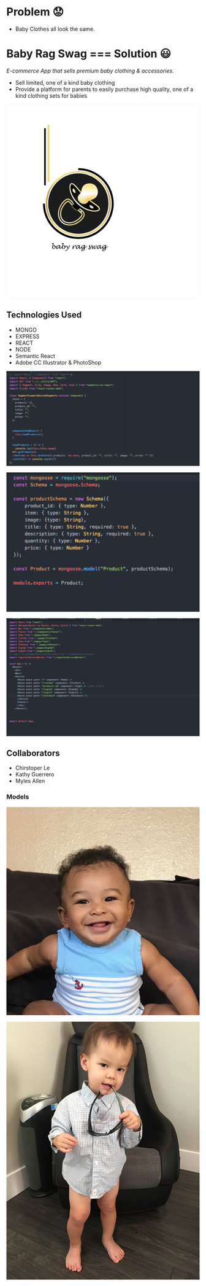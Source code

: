 # Problem :worried:
- Baby Clothes all look the same. 

# Baby Rag Swag === Solution :smiley:
*E-commerce App that sells premium baby clothing & accessories.* 
- Sell limited, one of a kind baby clothing
- Provide a platform for parents to easily purchase high quality, one of a kind clothing sets for babies

![alt text](https://github.com/kguerre/Baby-Rag-Swag/blob/master/br_swag.gif "Baby Rag Swag")

## Technologies Used
- MONGO 
- EXPRESS 
- REACT 
- NODE
- Semantic React
- Adobe CC Illustrator & PhotoShop 

![alt text](https://github.com/kguerre/Baby-Rag-Swag/blob/master/ReactScreenShot.png "REACT")

![alt text](https://github.com/kguerre/Baby-Rag-Swag/blob/master/SchemaScreenShot.png "SCHEMA")

![alt text](https://github.com/kguerre/Baby-Rag-Swag/blob/master/RouterScreenShot.png "ROUTER")




## Collaborators 
- Chirstoper Le
- Kathy Guerrero
- Myles Allen 

### Models
![alt text](https://github.com/kguerre/Baby-Rag-Swag/blob/master/myles_son.jpg "Carter Lang")

![alt text](https://github.com/kguerre/Baby-Rag-Swag/blob/master/chris_nephew.JPG "Chris Nephew")

